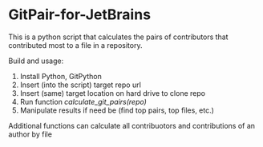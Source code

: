 # GitPair-for-JetBrains
This is a python script that calculates the pairs of contributors that contributed most to a file in a repository.
 
Build and usage:
1) Install Python, GitPython
2) Insert (into the script) target repo url
3) Insert (same) target location on hard drive to clone repo
4) Run function *calculate_git_pairs(repo)*
5) Manipulate results if need be (find top pairs, top files, etc.)

Additional functions can calculate all contribuotors and contributions of an author by file